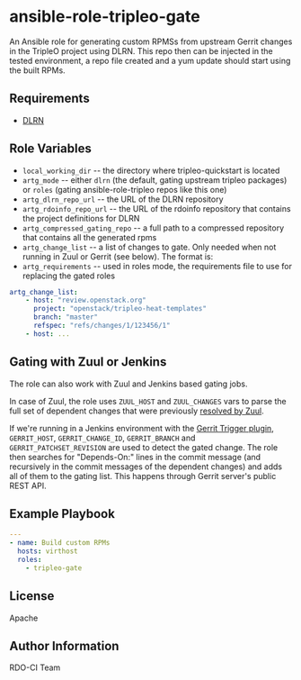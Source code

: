 ansible-role-tripleo-gate
=========================

An Ansible role for generating custom RPMSs from upstream Gerrit changes in the
TripleO project using DLRN. This repo then can be injected in the tested
environment, a repo file created and a yum update should start using the built
RPMs.

Requirements
------------

* [DLRN](https://github.com/openstack-packages/DLRN)

Role Variables
--------------

* `local_working_dir` -- the directory where tripleo-quickstart is located
* `artg_mode` -- either `dlrn` (the default, gating upstream tripleo packages)
   or `roles` (gating ansible-role-tripleo repos like this one)
* `artg_dlrn_repo_url` -- the URL of the DLRN repository
* `artg_rdoinfo_repo_url` -- the URL of the rdoinfo repository that contains
  the project definitions for DLRN
* `artg_compressed_gating_repo` -- a full path to a compressed repository that
  contains all the generated rpms
* `artg_change_list` -- a list of changes to gate. Only needed when not running
  in Zuul or Gerrit (see below). The format is:
* `artg_requirements` -- used in roles mode, the requirements file to use for
  replacing the gated roles

```yaml
artg_change_list:
    - host: "review.openstack.org"
      project: "openstack/tripleo-heat-templates"
      branch: "master"
      refspec: "refs/changes/1/123456/1"
    - host: ...
```

Gating with Zuul or Jenkins
---------------------------

The role can also work with Zuul and Jenkins based gating jobs.

In case of Zuul, the role uses `ZUUL_HOST` and `ZUUL_CHANGES` vars to parse the
full set of dependent changes that were previously
[resolved by Zuul](http://docs.openstack.org/infra/zuul/gating.html#cross-repository-dependencies).

If we're running in a Jenkins environment with the
[Gerrit Trigger plugin](https://wiki.jenkins-ci.org/display/JENKINS/Gerrit+Trigger),
`GERRIT_HOST`, `GERRIT_CHANGE_ID`, `GERRIT_BRANCH` and
`GERRIT_PATCHSET_REVISION` are used to detect the gated change. The role then
searches for "Depends-On:" lines in the commit message (and recursively in the
commit messages of the dependent changes) and adds all of them to the gating
list. This happens through Gerrit server's public REST API.

Example Playbook
----------------

```yaml
---
- name: Build custom RPMs
  hosts: virthost
  roles:
    - tripleo-gate
```

License
-------

Apache

Author Information
------------------

RDO-CI Team
